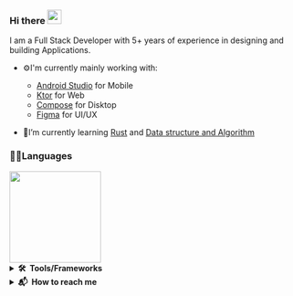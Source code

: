 ### Hi there <a href="https://www.gautamkrishnar.com/"><img src="https://media.giphy.com/media/hvRJCLFzcasrR4ia7z/giphy.gif" width="25px" height="25px"></a>

I am a Full Stack Developer with 5+ years of experience in designing and building Applications.

- ⚙I'm currently mainly working with:
    - [Android Studio](https://developer.android.com/studio) for Mobile
    - [Ktor](https://ktor.io) for Web  
    - [Compose](https://www.jetbrains.com/lp/compose-mpp/) for Disktop
    - [Figma](https://www.figma.com) for UI/UX
    
- 🌱I’m currently learning [Rust](https://doc.rust-lang.org/book/) and [Data structure and Algorithm](leetcode.com/problemset/all/)


### 👨‍💻Languages

  <img height=160eo src="https://github-readme-stats.vercel.app/api/top-langs/?username=CherifiMi&hide=css,scss,html&hide_title=true&hide_border=true&langs_count=5&layout=compact&bg_color=00000000&text_color=ffffff"/>
  

 
 <details>
  <summary><b>🛠️&nbsp;&nbsp;Tools/Frameworks&nbsp</b></summary>
  <br/>
  
  [![My Skills](https://skillicons.dev/icons?i=androidstudio,cs,dotnet,figma,heroku,idea,rust,mongodb,ktor,java,kotlin,visualstudio,sqlite,vscode)](https://skillicons.dev)
  
</details>

<details>
  <summary><b>📬&nbsp;&nbsp;How&nbsp;to&nbsp;reach me</b></summary>
  <br/>
  
-   Discord: mito#4310
-   Email: cherifi154949@gmail.com
-   LinkedIn: [Mouafak Cherifi](https://www.linkedin.com/in/cherifi-mouafak/)
-   UpWork: [Cherifi M.](https://www.upwork.com/freelancers/~01b7bc5dc0a1552c27)
  

</details>

